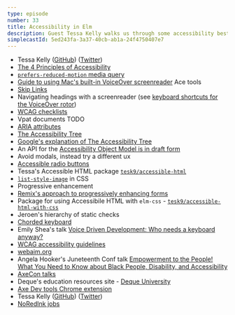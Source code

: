 ```yaml
---
type: episode
number: 33
title: Accessibility in Elm
description: Guest Tessa Kelly walks us through some accessibility best practices and how to apply them in Elm.
simplecastId: 5ed243fa-3a37-40cb-ab1a-24f4750407e7
---
```


- Tessa Kelly ([GitHub](https://github.com/tesk9)) ([Twitter](https://twitter.com/t_kelly9))
- [The 4 Principles of Accessibility](https://www.w3.org/TR/UNDERSTANDING-WCAG20/intro.html#introduction-fourprincs-head)
- [`prefers-reduced-motion` media query](https://developer.mozilla.org/en-US/docs/Web/CSS/@media/prefers-reduced-motion)
- [Guide to using Mac's built-in VoiceOver screenreader](https://dequeuniversity.com/screenreaders/voiceover-keyboard-shortcuts)
  Ace tools
- [Skip Links](https://webaim.org/techniques/skipnav/)
- Navigating headings with a screenreader (see [keyboard shortcuts for the VoiceOver rotor](https://dequeuniversity.com/screenreaders/voiceover-keyboard-shortcuts#vo-mac-the-rotor))
- [WCAG checklists](https://webaim.org/standards/wcag/checklist)
- Vpat documents TODO
- [ARIA attributes](https://developer.mozilla.org/en-US/docs/Web/Accessibility/ARIA)
- [The Accessibility Tree](https://developer.mozilla.org/en-US/docs/Glossary/Accessibility_tree)
- [Google's explanation of The Accessibility Tree](https://developers.google.com/web/fundamentals/accessibility/semantics-builtin/the-accessibility-tree)
- An API for the [Accessibility Object Model is in draft form](https://wicg.github.io/aom/explainer.html)
- Avoid modals, instead try a different ux
- [Accessible radio buttons](https://package.elm-lang.org/packages/tesk9/accessible-html/latest/Accessibility#radio)
- Tessa's Accessible HTML package [`tesk9/accessible-html`](https://package.elm-lang.org/packages/tesk9/accessible-html/latest)
- [`list-style-image`](https://developer.mozilla.org/en-US/docs/Web/CSS/list-style-image) in CSS
- Progressive enhancement
- [Remix's approach to progressively enhancing forms](https://dev.to/zachtylr21/stable-forms-in-remix-226p)
- Package for using Accessibile HTML with `elm-css` - [`tesk9/accessible-html-with-css`](https://package.elm-lang.org/packages/tesk9/accessible-html-with-css/latest/)
- Jeroen's hierarchy of static checks
- [Chorded keyboard](https://en.wikipedia.org/wiki/Chorded_keyboard)
- Emily Shea's talk [Voice Driven Development: Who needs a keyboard anyway?](https://www.youtube.com/watch?v=YKuRkGkf5HU)
- [WCAG accessibility guidelines](https://www.w3.org/WAI/standards-guidelines/wcag/)
- [webaim.org](https://webaim.org/)
- Angela Hooker's Juneteenth Conf talk [Empowerment to the People! What You Need to Know about Black People, Disability, and Accessibility](https://www.youtube.com/watch?v=2W7QCYzOn_U)
- [AxeCon talks](https://www.deque.com/axe-con/register/)
- Deque's education resources site - [Deque University](https://dequeuniversity.com/)
- [Axe Dev tools Chrome extension](https://chrome.google.com/webstore/detail/axe-devtools-web-accessib/lhdoppojpmngadmnindnejefpokejbdd)
- Tessa Kelly ([GitHub](https://github.com/tesk9)) ([Twitter](https://twitter.com/t_kelly9))
- [NoRedInk jobs](https://www.noredink.com/jobs)
